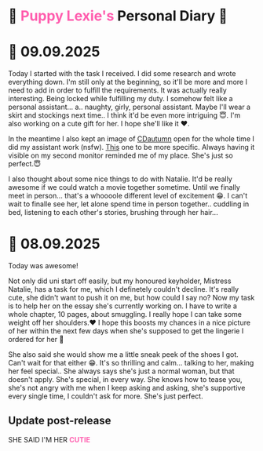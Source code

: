 <style>
    red { color: Red }
    green { color: Green }
    blue { color: blue }
    
    lred { color: #ff4444ff }
    lgreen { color: #44ff82ff }
    lblue { color: #44c4ffff }

    pink { color: #ff5fafff }
    crimson {color: crimson }
    orange { color: Orange }
</style>


# 🎀 <pink>Puppy Lexie's</pink> Personal Diary 🎀




# 📆 09.09.2025
Today I started with the task I received. I did some research and wrote everything down. I'm still only at the beginning, so it'll be more and more I need to add in order to fulfill the requirements. It was actually really interesting. Being locked while fulfilling my duty. I somehow felt like a personal assistant... a.. naughty, girly, personal assistant. Maybe I'll wear a skirt and stockings next time.. I think it'd be even more intriguing 😇. I'm also working on a cute gift for her. I hope she'll like it ❤️.

In the meantime I also kept an image of [CDautumn](https://www.reddit.com/user/CDautumn) open for the whole time I did my assistant work (nsfw). [This](https://www.reddit.com/media?url=https%3A%2F%2Fpreview.redd.it%2Fwhat-about-this-angle-turns-you-on-most-legs-cage-cock-or-v0-guuy8cx1rznf1.jpg%3Fwidth%3D1080%26crop%3Dsmart%26auto%3Dwebp%26s%3D10eba8d780c85271ad8f4a62c944a9227d32888f) one to be more specific. Always having it visible on my second monitor reminded me of my place. She's just so perfect.😇

I also thought about some nice things to do with Natalie. It'd be really awesome if we could watch a movie together sometime. Until we finally meet in person... that's a whoooole different level of excitement 😁. I can't wait to finalle see her, let alone spend time in person together.. cuddling in bed, listening to each other's stories, brushing through her hair...


# 📆 08.09.2025
Today was awesome!

Not only did uni start off easily, but my honoured keyholder, Mistress Natalie, has a task for me, which I definetely couldn't decline. It's really cute, she didn't want to push it on me, but how could I say no? Now my task is to help her on the essay she's currently working on. I have to write a whole chapter, 10 pages, about smuggling. I really hope I can take some weight off her shoulders.❤️ I hope this boosts my chances in a nice picture of her within the next few days when she's supposed to get the lingerie I ordered for her 🥵

She also said she would show me a little sneak peek of the shoes I got. Can't wait for that either 😁. It's so thrilling and calm... talking to her, making her feel special.. She always says she's just a normal woman, but that doesn't apply. She's special, in every way. She knows how to tease you, she's not angry with me when I keep asking and asking, she's supportive every single time, I couldn't ask for more. She's just perfect.

## Update post-release
 SHE SAID I'M HER <pink><b>CUTIE</b></pink>
